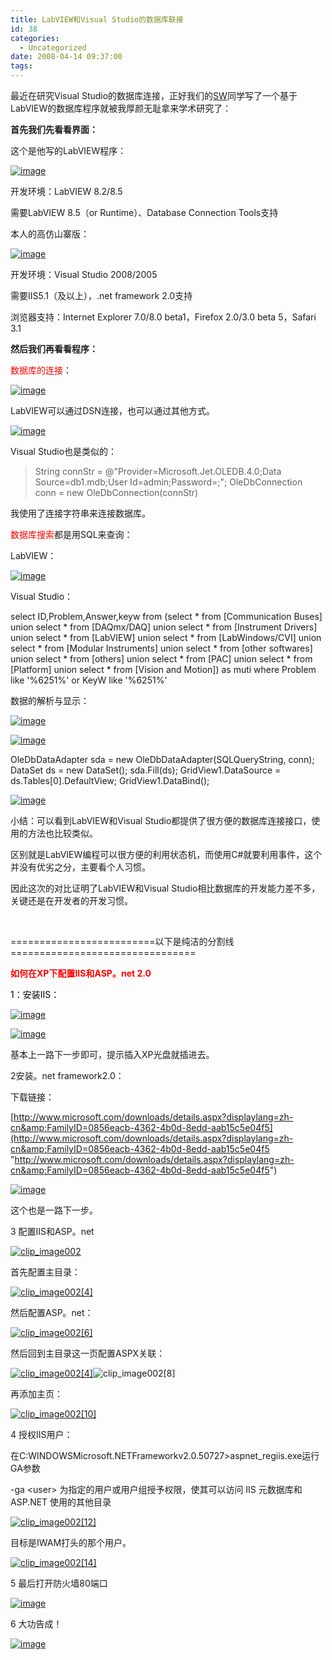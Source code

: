 ```yaml
---
title: LabVIEW和Visual Studio的数据库联接
id: 38
categories:
  - Uncategorized
date: 2008-04-14 09:37:00
tags:
---
```


<div id="msgcns!866B8F96A2761BBE!793" class="bvMsg">

最近在研究Visual Studio的数据库连接，正好我们的[SW](http://stormywolf.spaces.live.com/)同学写了一个基于LabVIEW的数据库程序就被我厚颜无耻拿来学术研究了：

**首先我们先看看界面：**

这个是他写的LabVIEW程序：

[![image](http://by2.storage.msn.com/y1p8NjIsGi7lpxiV4koJ1Eq2sXTsE11i8ZJRGewFQiztnfPfw7JTG7xKWusFKmn5ACWO2coVgECx6-XO7SojRS0ODKwQT0VB993?PARTNER=WRITER)](http://zdpe9q.bay.livefilestore.com/y1pwkYDTaroUr-rsHPZ9qsTUYK3Bcfks73Qb-WYzW354oRm-XMtpVsxGmC3jCw4Um3GXhqAb4elqN4pWU8B71QfYA?PARTNER=WRITER) 

开发环境：LabVIEW 8.2/8.5

需要LabVIEW 8.5（or Runtime）、Database Connection Tools支持

本人的高仿山寨版：

[![image](http://by2.storage.msn.com/y1p8NjIsGi7lpykb7c7LqXMZWwBs8ne29EIZa1q2StZAc1xotbRR4vvMv1Twk5RevgZYHJXq6wsMOXmXAXoCsseGA9YU5ClGaOg?PARTNER=WRITER)](http://zdpe9q.bay.livefilestore.com/y1pAFYaglZOQhMIzc7sPe8YXm9aDYKhVikAkKl9dITc27FKJuvzj0tWGWiVwhWDBDRXWi-3VeagVuk3rTPuOFZMJjPI026dOmYo?PARTNER=WRITER) 

开发环境：Visual Studio 2008/2005

需要IIS5.1（及以上），.net framework 2.0支持

浏览器支持：Internet Explorer 7.0/8.0 beta1，Firefox 2.0/3.0 beta 5，Safari 3.1

**然后我们再看看程序：**

<font color="#ff0000">数据库的连接</font>：

[![image](http://by2.storage.msn.com/y1p8NjIsGi7lpzgWo2X06OKTBGkcMlUp15FLlFL0l1Apd9AaN3XZHq5N4ikj1bdVyhxOj1jZkaVht-6xurvYrk_Dgt6TlDovXZF?PARTNER=WRITER)](http://by2.storage.msn.com/y1p8NjIsGi7lpyZF-5Nvn7HzrSLf1LEZNS-EngM075lS6O4kfEC4VgI6hH_t6tCWGVQt5c6II-xt-2UdznDlkF7zPGmDjDw4lV4?PARTNER=WRITER) 

LabVIEW可以通过DSN连接，也可以通过其他方式。

[![image](http://by2.storage.msn.com/y1p8NjIsGi7lpwMFOCxgwtxx6bBOcpYEoA7hdMFUf4F37dBlkSPuDhZcRrTLdJ1X788FzQV7ZBu4g__wgFRJOOJjN_z-E5aPp_C?PARTNER=WRITER)](http://by2.storage.msn.com/y1p8NjIsGi7lpySP0QEmndfxyDA35Sv2iBH41BNwzTHPtdi2bXgdwh3owYRiUBU2Mn8530yjx65FqLw-oPrCCo6a-gNasAwxBbu?PARTNER=WRITER) 

Visual Studio也是类似的：
 > String connStr = @&quot;Provider=Microsoft.Jet.OLEDB.4.0;Data Source=db1.mdb;User Id=admin;Password=;&quot;;
> OleDbConnection conn = new OleDbConnection(connStr) 

我使用了连接字符串来连接数据库。 <p><font color="#ff0000">数据库搜索</font>都是用SQL来查询： <p>LabVIEW： <p>[![image](http://by2.storage.msn.com/y1p8NjIsGi7lpwC28qRpaOuAskfy86qKEv88Iz6e4J1KaSvCR0OMEN_U4jfdZXcgDfBGbbmwYAyewzC7RpOMaeOumuOcXJQdM1D?PARTNER=WRITER)](http://by2.storage.msn.com/y1p8NjIsGi7lpwgzO27HK24yQ_j6KkpOiMpB-Fee8wXEVrfu_TKBTsnwuprNTQLWJ1dPGrkKgV0tm9E8nA0B3Jiq5P9fVQb8CWl?PARTNER=WRITER)  <p>Visual Studio： <p>select ID,Problem,Answer,keyw from (select * from [Communication Buses] union select * from [DAQmx/DAQ] union select * from [Instrument Drivers] union select * from [LabVIEW] union select * from [LabWindows/CVI] union select * from [Modular Instruments] union select * from [other softwares] union select * from [others] union select * from [PAC] union select * from [Platform] union select * from [Vision and Motion]) as muti where Problem like '%6251%' or KeyW like '%6251%' <p>数据的解析与显示： <p>[![image](http://by2.storage.msn.com/y1p8NjIsGi7lpymnd9lEnht_-dZMjiQaZzHcZGqxkoVmYibVqP1yDyQwE3vWP5USjdIlG8YcDRmr5AxHSPEq_QFW8WK4fd8FetE?PARTNER=WRITER)](http://by2.storage.msn.com/y1p8NjIsGi7lpzUh9RxmHUHlQsQVcZzokKTEOJENxAtuTybqdFW_lN_eXFOpyymoTIgjGZLDZHtSX7LgypP49oYuQ3Tt6599pxJ?PARTNER=WRITER)  <p>[![image](http://by2.storage.msn.com/y1p8NjIsGi7lpwdjKgkdEOuUJwK9ScRs89anH-BRU9Ar4lcqK88oqJpXMWfepmojz27i54jPWTXDcgHBpb4uvxWC64VKvDXFoNM?PARTNER=WRITER)](http://zdpe9q.bay.livefilestore.com/y1pAFYaglZOQhPjn1n4pr3OoZpHmo82MeLqchHxscFj-DG4V4bQB04gKU2jt1ckYcFtXpurELrpEslP4PbWbwvtHFZ4vkLxzoBN?PARTNER=WRITER)  <p>OleDbDataAdapter sda = new OleDbDataAdapter(SQLQueryString, conn);
DataSet ds = new DataSet();
sda.Fill(ds);
GridView1.DataSource = ds.Tables[0].DefaultView;
GridView1.DataBind(); <p>[![image](http://byfiles.storage.msn.com/y1pf3H7KtzkuRGFzf7nu6U_SeaBmQsqJZNNI9rOqaDSe1wyUJlk5D4NBNNbYWaLZtDBJrcRJBIv4vI?PARTNER=WRITER)](http://zdpe9q.bay.livefilestore.com/y1pwkYDTaroUr8zGIRo3qg_bYE6ilLd57GsOmq299QvsIR_ZD86qVDK_QjBa_fnh6tMVue00UudhdWlozNI_TY68A?PARTNER=WRITER)  <p>小结：可以看到LabVIEW和Visual Studio都提供了很方便的数据库连接接口，使用的方法也比较类似。 <p>区别就是LabVIEW编程可以很方便的利用状态机，而使用C#就要利用事件，这个并没有优劣之分，主要看个人习惯。 <p>因此这次的对比证明了LabVIEW和Visual Studio相比数据库的开发能力差不多，关键还是在开发者的开发习惯。 <p>  <p>=========================以下是纯洁的分割线================================ <p>**<font color="#ff0000">如何在XP下配置IIS和ASP。net 2.0 </font>** <p><font color="#000000">1：安装IIS：</font> <p>[![image](http://by2.storage.msn.com/y1p8NjIsGi7lpxVDZ7BNPfyTAO1g1Cd9RgNPSK5K75wJ5y7kxWWxSSCLbxgVIZk_-7zXd6dmegGr7gVfOt162jIx-CvI2N_S4f1?PARTNER=WRITER)](http://zdpe9q.bay.livefilestore.com/y1pwkYDTaroUr85tot0mo1Q95NcyIQgle5vrAwAbzCiaClOX9MRQTkEgsOBSHME-4MDWKsaX3u0OwVIBC2GaHDJqw?PARTNER=WRITER)  <p>[![image](http://by2.storage.msn.com/y1p8NjIsGi7lpzfYzTugeeG0B8_MgWgd81J8wbSM6x5_qkFxRXVJIjBHICmcTrZb6WI_DdM6NF6AxUloeu743yltKZWQ44XjfOu?PARTNER=WRITER)](http://by2.storage.msn.com/y1p8NjIsGi7lpzFV87Q5V6h-zClFZXrg085n7WkeRGjB6Rbp5FjVBnGClBcA33bL-4_WMIm0EmHGbm0GurVC8Q4TBfV_Hfvit_0?PARTNER=WRITER)  <p>基本上一路下一步即可，提示插入XP光盘就插进去。 <p>2安装。net framework2.0： <p>下载链接： <p>[http://www.microsoft.com/downloads/details.aspx?displaylang=zh-cn&amp;FamilyID=0856eacb-4362-4b0d-8edd-aab15c5e04f5](http://www.microsoft.com/downloads/details.aspx?displaylang=zh-cn&amp;FamilyID=0856eacb-4362-4b0d-8edd-aab15c5e04f5 "http://www.microsoft.com/downloads/details.aspx?displaylang=zh-cn&amp;FamilyID=0856eacb-4362-4b0d-8edd-aab15c5e04f5") <p>[![image](http://by2.storage.msn.com/y1p8NjIsGi7lpzezCn7VvzX937E6uGTHNCCn_LPBvwdHjKE7Bvw3mlp-LIX9etCAAKEbIeBTskKLYHhtCp74z8pnZ3yccKntw5_?PARTNER=WRITER)](http://by2.storage.msn.com/y1p8NjIsGi7lpwMF7nrOK3OdGYuKbUrxH-5tp-aU4EFJmHLyyrRtSAl-X6072fFQWGhLJM59YGziPqd4gevupLTeG6UgNiySlNv?PARTNER=WRITER)  <p>这个也是一路下一步。 <p>3 配置IIS和ASP。net <p>[![clip_image002](http://by2.storage.msn.com/y1p8NjIsGi7lpwghfT7qH13uHr4hJbZ_655Jg2G15ZEc8KURrfwHYeZYdmcCRFlBDD7s0AqOcbI4zWouWMG5sIHpkgvvVugTrTU?PARTNER=WRITER)](http://zdpe9q.bay.livefilestore.com/y1pAFYaglZOQhOuK3E8vElf524vNo7L96Al-WHY4RhiG9WizlpoiWpOyc9qarMj9ZC95_2qZYGvkqxyt_s9FtWTgwAe6Xfk3szT?PARTNER=WRITER) <p>首先配置主目录： <p>[![clip_image002[4]](http://by2.storage.msn.com/y1p8NjIsGi7lpzE49wFDunldELaHobS9AA8NpHyr3o5EiCmvonORqb9rABwbwEMuP6YUqsqHZUi_gucJ_KrwtCXh_2zpVTjIX9v?PARTNER=WRITER)](http://by2.storage.msn.com/y1p8NjIsGi7lpwRH0R9u5SFZsznI6HY7VrMu4CnxbfbZUqkKz_Vv1_7rGNcGd503LPWp0hLpgDMW3sdB1bls2CrzBfiyutdAFWR?PARTNER=WRITER) <p>然后配置ASP。net： <p>[![clip_image002[6]](http://by2.storage.msn.com/y1p8NjIsGi7lpw_XdK8DNb80wjofB6CUcWgv_sMPmDjA_7ZX7gfint7B0QccppCB3ZLYQbIezbXhGA_ILXQLJ0Q9aIKM373bXsy?PARTNER=WRITER)](http://by2.storage.msn.com/y1p8NjIsGi7lpzM00JBJt8m05zZ7sl2ZfOiaNJHTLA0VW6f7iT470mg_ocCdJ8yePjelb2CD3e4ebyN0iFyEOLjjm-Mjr-T-O-W?PARTNER=WRITER) <p>然后回到主目录这一页配置ASPX关联： <p>[<a href="http://by2.storage.msn.com/y1p8NjIsGi7lpwRH0R9u5SFZsznI6HY7VrMu4CnxbfbZUqkKz_Vv1_7rGNcGd503LPWp0hLpgDMW3sdB1bls2CrzBfiyutdAFWR?PARTNER=WRITER">![clip_image002[4]](http://by2.storage.msn.com/y1p8NjIsGi7lpzE49wFDunldELaHobS9AA8NpHyr3o5EiCmvonORqb9rABwbwEMuP6YUqsqHZUi_gucJ_KrwtCXh_2zpVTjIX9v?PARTNER=WRITER)](http://by2.storage.msn.com/y1p8NjIsGi7lpweO_Raw-S1yo9VgHKVd_SioObI6tTYA3y2xpA8B7kQuJX2zHMnr08ix4UBIKAEYdYaA7_1IrL7fIHsaCG_w4h4?PARTNER=WRITER)![clip_image002[8]](http://by2.storage.msn.com/y1p8NjIsGi7lpzGegUvTnzx2dQYxBCW4ErigqgaDDQ9dv1rpxqs_O02hyn9GDRexvconsuaQ7mzIVkUtyvnJv3V9aUcx0ExaJ95?PARTNER=WRITER)</a> <p>再添加主页： <p>[![clip_image002[10]](http://by2.storage.msn.com/y1p8NjIsGi7lpyZc-ZNW65n0r860o7lZQfre1DfPBYwNZWJENpjBZqIrRM_TDC_OSql8z0C2uDvWiBT8tL_9hlngperkcFSfBp5?PARTNER=WRITER)](http://by2.storage.msn.com/y1p8NjIsGi7lpwNJF49vYCiIU7cH9xRpOSjbzeV4EP_4mooK8FtWNsgD3_xA2sm8S1W8D_0g2Emi-Sv-_uQmXPoGmLFVDYkZRKY?PARTNER=WRITER) <p>4 授权IIS用户： <p>在C:WINDOWSMicrosoft.NETFrameworkv2.0.50727&gt;aspnet_regiis.exe运行GA参数 <p>-ga &lt;user&gt; 为指定的用户或用户组授予权限，使其可以访问 IIS 元数据库和 ASP.NET 使用的其他目录 <p>[![clip_image002[12]](http://by2.storage.msn.com/y1p8NjIsGi7lpzp4LiFzVzKER5Zv3jwhZPvAzyNPPvRvdmTE-1qg0lEGdoIy_yck_mDAzPMiLMYy5OlA-x0xscHeYeSBN4cJHdi?PARTNER=WRITER)](http://zdpe9q.bay.livefilestore.com/y1pAFYaglZOQhODm2fi_rdmcFZkSzcnQWLsdb5SeV58nSGgVR-MbX-jzRuijok9CvRIoevikOZtnNNWNV29hDzmpDtUDezu41P3?PARTNER=WRITER) <p>目标是IWAM打头的那个用户。 <p>[![clip_image002[14]](http://by2.storage.msn.com/y1p8NjIsGi7lpzXj267jt-WJLoaH2SAOcmnGpFZ4KTLXMV2H0L72MMNmDEcbjrI7RBw0xNy4ca384MKEWZHLqal_X48hjvSSoh4?PARTNER=WRITER)](http://by2.storage.msn.com/y1p8NjIsGi7lpyu9-FSxAqCM2LvhSnRNT_OWuNYVRLZz692d2LCUl7T6JmPH4O0L0qofybqBLDl1a--TQ-99JLIFXoqcCWj-_Wm?PARTNER=WRITER) <p>5 最后打开防火墙80端口 <p>[![image](http://by2.storage.msn.com/y1p8NjIsGi7lpxKxTzM1rQvwZOymZp8EiAJsZfz1SYB6cSY1Qyk3Y1DvS7QhwBUiNeoqNmBRjX_VFBl3u83TvlED31WpXyDBReS?PARTNER=WRITER)](http://by2.storage.msn.com/y1p8NjIsGi7lpwPYuPipdQ8EVRSsCHkgBrSrp1RbKIh8ixycGqIApiVrEyO6L-PIisT35K5yIUXilXVgWz5SNS8BuOT6CGozOkr?PARTNER=WRITER)  <p>6 大功告成！ <p>[![image](http://by2.storage.msn.com/y1p8NjIsGi7lpwbEbbVmOX-ZoUDQQzV4Mvl19SK07HseVzkfOolMnHOCp8xh8PfKYQwpVlUUcEd7mQS6fSj4EWl5EUnf0igHpGn?PARTNER=WRITER)](http://zdpe9q.bay.livefilestore.com/y1pAFYaglZOQhMxe0WHtcOrzvtgtOB5-puP3GdnPRvP8460OHHV3VLDoBDPlYdsRbItrJ-2k4xmOYgsGXqIxabk3iTH15hc5jdX?PARTNER=WRITER)
</p></p></p></p></p></p></p></p></p></p></div>